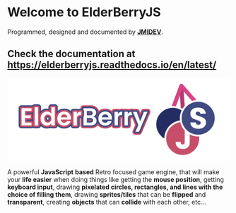 # Welcome to ElderBerryJS

Programmed, designed and documented by **[JMIDEV](https://github.com/JMIDEV)**.

## Check the documentation at https://elderberryjs.readthedocs.io/en/latest/

![Logo_with_text](README_IMAGE.svg)

A powerful **JavaScript** **based** Retro focused game engine, that will make your **life easier** when doing things like getting the **mouse position**, getting **keyboard input**, drawing **pixelated circles, rectangles, and lines with the choice of filling them**, drawing **sprites/tiles** that can be **flipped** and **transparent**, creating **objects** that can **collide** with each other, etc...
